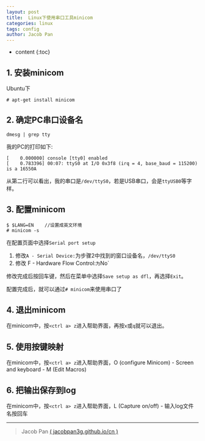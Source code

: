 ```yaml
---
layout: post
title:  Linux下使用串口工具minicom
categories: linux
tags: config
author: Jacob Pan
---
```


* content
{:toc}


## 1. 安装minicom

Ubuntu下

```
# apt-get install minicom
```


## 2. 确定PC串口设备名

```
dmesg | grep tty
```

我的PC的打印如下:

```
[    0.000000] console [tty0] enabled
[    0.783396] 00:07: ttyS0 at I/O 0x3f8 (irq = 4, base_baud = 115200) is a 16550A 
```

从第二行可以看出，我的串口是`/dev/ttyS0`，若是USB串口，会是`ttyUSB0`等字样。


## 3. 配置minicom

```
$ $LANG=EN    //设置成英文环境
# minicom -s
```

在配置页面中选择`Serial port setup`
1. 修改`A - Serial Device:`为步骤2中找到的窗口设备名，`/dev/ttyS0`
2. 修改 F - Hardware Flow Control:`为`No`

修改完成后按回车键，然后在菜单中选择`Save setup as dfl`，再选择`Exit`。

配置完成后，就可以通过`# minicom`来使用串口了


## 4. 退出minicom

在minicom中，按`<ctrl a> z`进入帮助界面，再按`x`或`q`就可以退出。


## 5. 使用按键映射

在minicom中，按`<ctrl a> z`进入帮助界面，O (configure Minicom) - Screen and keyboard - M (Edit Macros)


## 6. 把输出保存到log

在minicom中，按`<ctrl a> z`进入帮助界面，L (Capture on/off) - 输入log文件名按回车


---
> Jacob Pan [( jacobpan3g.github.io/cn )](http://jacobpan3g.github.io/cn)
